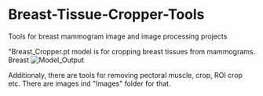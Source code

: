 # Breast-Tissue-Cropper-Tools
Tools for breast mammogram image and image processing projects

"Breast_Cropper.pt model is for cropping breast tissues from mammograms.
Breast ![Model_Output](https://github.com/RsGoksel/Breast-Tissue-Cropper-Tools/assets/80707238/db080b43-0549-416c-a980-3884823ad3e4)

Additionaly, there are tools for removing pectoral muscle, crop, ROI crop etc. There are images ind "Images" folder for that.  
